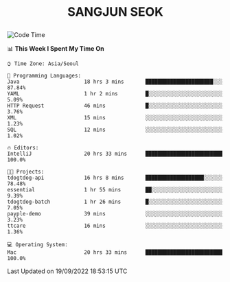 <h1>
 <p align="center">
   SANGJUN SEOK
 </p>
</h1>

<!--START_SECTION:waka-->
![Code Time](http://img.shields.io/badge/Code%20Time-1%2C822%20hrs%2012%20mins-blue)

📊 **This Week I Spent My Time On** 

```text
⌚︎ Time Zone: Asia/Seoul

💬 Programming Languages: 
Java                     18 hrs 3 mins       ██████████████████████░░░   87.84% 
YAML                     1 hr 2 mins         █░░░░░░░░░░░░░░░░░░░░░░░░   5.09% 
HTTP Request             46 mins             █░░░░░░░░░░░░░░░░░░░░░░░░   3.76% 
XML                      15 mins             ░░░░░░░░░░░░░░░░░░░░░░░░░   1.23% 
SQL                      12 mins             ░░░░░░░░░░░░░░░░░░░░░░░░░   1.02%

🔥 Editors: 
IntelliJ                 20 hrs 33 mins      █████████████████████████   100.0%

🐱‍💻 Projects: 
tdogtdog-api             16 hrs 8 mins       ███████████████████░░░░░░   78.48% 
essential                1 hr 55 mins        ██░░░░░░░░░░░░░░░░░░░░░░░   9.39% 
tdogtdog-batch           1 hr 26 mins        █░░░░░░░░░░░░░░░░░░░░░░░░   7.05% 
payple-demo              39 mins             ░░░░░░░░░░░░░░░░░░░░░░░░░   3.23% 
ttcare                   16 mins             ░░░░░░░░░░░░░░░░░░░░░░░░░   1.36%

💻 Operating System: 
Mac                      20 hrs 33 mins      █████████████████████████   100.0%

```


 Last Updated on 19/09/2022 18:53:15 UTC
<!--END_SECTION:waka-->
